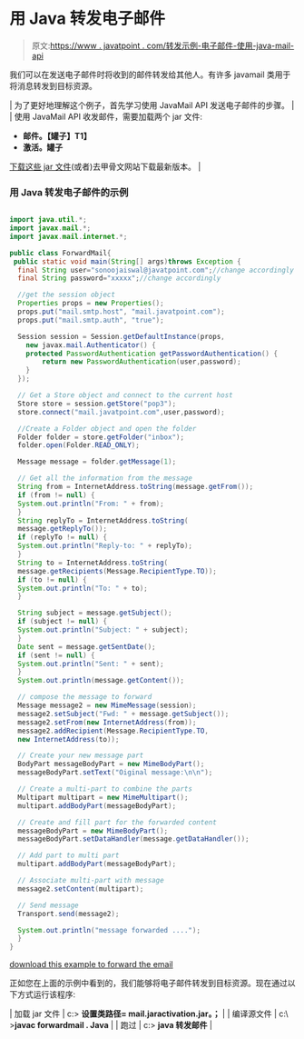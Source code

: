 # 用 Java 转发电子邮件

> 原文:[https://www . javatpoint . com/转发示例-电子邮件-使用-java-mail-api](https://www.javatpoint.com/example-of-forwarding-email-using-java-mail-api)

我们可以在发送电子邮件时将收到的邮件转发给其他人。有许多 javamail 类用于将消息转发到目标资源。

| 为了更好地理解这个例子，首先学习使用 JavaMail API 发送电子邮件的步骤。 |
| 使用 JavaMail API 收发邮件，需要加载两个 jar 文件:

*   **邮件。【罐子】T1】**
*   **激活。罐子**

[下载这些 jar 文件](https://static.javatpoint.com/src/mail/mailactivation.zip)(或者)去甲骨文网站下载最新版本。 |

### 用 Java 转发电子邮件的示例

```java

import java.util.*;
import javax.mail.*;
import javax.mail.internet.*;

public class ForwardMail{
 public static void main(String[] args)throws Exception {
  final String user="sonoojaiswal@javatpoint.com";//change accordingly
  final String password="xxxxx";//change accordingly

  //get the session object
  Properties props = new Properties();
  props.put("mail.smtp.host", "mail.javatpoint.com");
  props.put("mail.smtp.auth", "true");

  Session session = Session.getDefaultInstance(props,
    new javax.mail.Authenticator() {
	protected PasswordAuthentication getPasswordAuthentication() {
        return new PasswordAuthentication(user,password);
	}
  });

  // Get a Store object and connect to the current host 
  Store store = session.getStore("pop3");
  store.connect("mail.javatpoint.com",user,password);

  //Create a Folder object and open the folder
  Folder folder = store.getFolder("inbox");
  folder.open(Folder.READ_ONLY);

  Message message = folder.getMessage(1);

  // Get all the information from the message
  String from = InternetAddress.toString(message.getFrom());
  if (from != null) {
  System.out.println("From: " + from);
  }
  String replyTo = InternetAddress.toString(
  message.getReplyTo());
  if (replyTo != null) {
  System.out.println("Reply-to: " + replyTo);
  }
  String to = InternetAddress.toString(
  message.getRecipients(Message.RecipientType.TO));
  if (to != null) {
  System.out.println("To: " + to);
  }

  String subject = message.getSubject();
  if (subject != null) {
  System.out.println("Subject: " + subject);
  }
  Date sent = message.getSentDate();
  if (sent != null) {
  System.out.println("Sent: " + sent);
  }
  System.out.println(message.getContent());

  // compose the message to forward
  Message message2 = new MimeMessage(session);
  message2.setSubject("Fwd: " + message.getSubject());
  message2.setFrom(new InternetAddress(from));
  message2.addRecipient(Message.RecipientType.TO,
  new InternetAddress(to));

  // Create your new message part
  BodyPart messageBodyPart = new MimeBodyPart();
  messageBodyPart.setText("Oiginal message:\n\n");

  // Create a multi-part to combine the parts
  Multipart multipart = new MimeMultipart();
  multipart.addBodyPart(messageBodyPart);

  // Create and fill part for the forwarded content
  messageBodyPart = new MimeBodyPart();
  messageBodyPart.setDataHandler(message.getDataHandler());

  // Add part to multi part
  multipart.addBodyPart(messageBodyPart);

  // Associate multi-part with message
  message2.setContent(multipart);

  // Send message
  Transport.send(message2);

  System.out.println("message forwarded ....");
  }
} 

```

[download this example to forward the email](https://static.javatpoint.com/src/mail/forwardmail.zip)

正如您在上面的示例中看到的，我们能够将电子邮件转发到目标资源。现在通过以下方式运行该程序:

| 加载 jar 文件 | c:\> **设置类路径= mail.jaractivation.jar。；** |
| 编译源文件 | c:\ >**javac forwardmail . Java** |
| 跑过 | c:\> **java 转发邮件** |